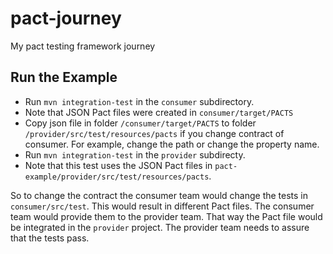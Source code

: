 # pact-journey
My pact testing framework journey

## Run the Example

* Run `mvn integration-test` in the `consumer` subdirectory.
* Note that JSON Pact files were created in `consumer/target/PACTS`
* Copy json file in folder `/consumer/target/PACTS` to folder `/provider/src/test/resources/pacts` if you change contract of consumer. For example, change the path or change the property name.
* Run `mvn integration-test` in the `provider` subdirecty.
* Note that this test uses the JSON Pact files in `pact-example/provider/src/test/resources/pacts`.

So to change the contract the consumer team would change the tests in `consumer/src/test`. This would result in different Pact files. The consumer team would provide them to the provider team. That way the Pact file would be integrated in the `provider` project. The provider team needs to assure that the tests pass.
